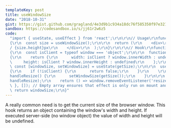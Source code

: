 ```yaml
---
templateKey: post
title: useWindowSize
date: "2018-10-31"
gist: https://gist.github.com/gragland/4e3d9b1c934a18dc76f585350f97e321
sandbox: https://codesandbox.io/s/jj61r2w6z5
code:
  "import { useState, useEffect } from 'react';\r\n\r\n// Usage\r\nfunction App()
  {\r\n  const size = useWindowSize();\r\n\r\n  return (\r\n    <div>\r\n      {size.width}px
  / {size.height}px\r\n    </div>\r\n  );\r\n}\r\n\r\n// Hook\r\nfunction useWindowSize()
  {\r\n  const isClient = typeof window === 'object';\r\n\r\n  function getSize()
  {\r\n    return {\r\n      width: isClient ? window.innerWidth : undefined,\r\n
  \     height: isClient ? window.innerHeight : undefined\r\n    };\r\n  }\r\n\r\n
  \ const [windowSize, setWindowSize] = useState(getSize);\r\n\r\n  useEffect(() =>
  {\r\n    if (!isClient) {\r\n      return false;\r\n    }\r\n    \r\n    function
  handleResize() {\r\n      setWindowSize(getSize());\r\n    }\r\n\r\n    window.addEventListener('resize',
  handleResize);\r\n    return () => window.removeEventListener('resize', handleResize);\r\n
  \ }, []); // Empty array ensures that effect is only run on mount and unmount\r\n\r\n
  \ return windowSize;\r\n}"
---
```


A really common need is to get the current size of the browser window.
This hook returns an object containing the window's width and height. If executed
server-side (no window object) the value of width and height will be undefined.
